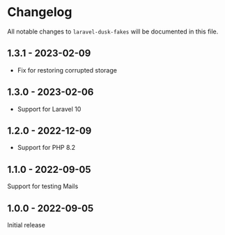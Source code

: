 # Changelog

All notable changes to `laravel-dusk-fakes` will be documented in this file.

## 1.3.1 - 2023-02-09

- Fix for restoring corrupted storage

## 1.3.0 - 2023-02-06

- Support for Laravel 10

## 1.2.0 - 2022-12-09

- Support for PHP 8.2

## 1.1.0 - 2022-09-05

Support for testing Mails

## 1.0.0 - 2022-09-05

Initial release
